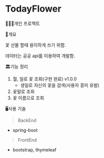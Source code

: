 # TodayFlower
👨🏼‍💻개인 프로젝트


📖개요

꽃 선물 할때 용이하게 쓰기 위함.

데이터는 공공 api를 이용하여 개발함.


🏛기능 정리

1. 월, 일로 꽃 조회(구현 완료) v1.0.0
   - 생일로 자신의 꽃을 검색(사용자 흥미 유발)
3. 꽃말로 조회
4. 꽃 이름으로 조회


🖥사용 기술
> BackEnd
- spring-boot

> FrontEnd
- bootstrap, thymeleaf

